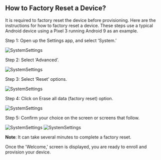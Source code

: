 
## How to Factory Reset a Device?

It is required to factory reset the device before provisioning. Here are the instructions for how to factory reset a device. These steps use a typical Android device using a Pixel 3 running Android 9 as an example.

Step 1: Open up the Settings app, and select ‘System.’

![SystemSettings](./images/factory_reset.png)

  

Step 2: Select ‘Advanced’.

![SystemSettings](./images/factory_reset_advance.png)

Step 3: Select ‘Reset’ options.

![SystemSettings](./images/factory_reset_reset.png)

Step 4: Click on Erase all data (factory reset) option.

![SystemSettings](./images/FactoryReset_EraseAll.png)

  

Step 5: Confirm your choice on the screen or screens that follow.

![SystemSettings](./images/factoryReset_Confirm1.png) ![SystemSettings](./images/FactoryResetConfirm2.png)

  

**Note**: It can take several minutes to complete a factory reset.

Once the 'Welcome,' screen is displayed, you are ready to enroll and provision your device.